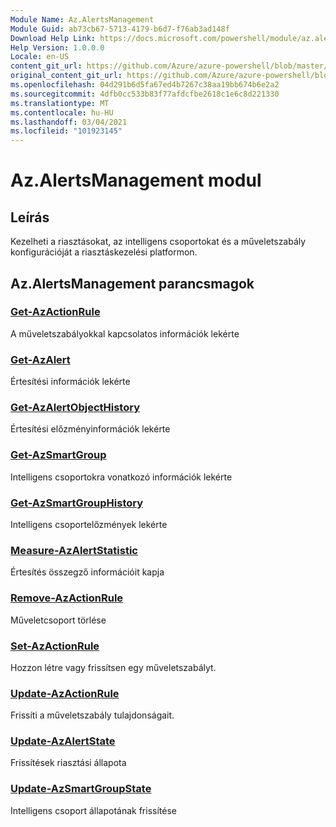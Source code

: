 ```yaml
---
Module Name: Az.AlertsManagement
Module Guid: ab73cb67-5713-4179-b6d7-f76ab3ad148f
Download Help Link: https://docs.microsoft.com/powershell/module/az.alertsmanagement
Help Version: 1.0.0.0
Locale: en-US
content_git_url: https://github.com/Azure/azure-powershell/blob/master/src/AlertsManagement/AlertsManagement/help/Az.AlertsManagement.md
original_content_git_url: https://github.com/Azure/azure-powershell/blob/master/src/AlertsManagement/AlertsManagement/help/Az.AlertsManagement.md
ms.openlocfilehash: 04d291b6d5fa67ed4b7267c38aa19bb674b6e2a2
ms.sourcegitcommit: 4dfb0cc533b83f77afdcfbe2618c1e6c8d221330
ms.translationtype: MT
ms.contentlocale: hu-HU
ms.lasthandoff: 03/04/2021
ms.locfileid: "101923145"
---
```

# Az.AlertsManagement modul
## Leírás
Kezelheti a riasztásokat, az intelligens csoportokat és a műveletszabály konfigurációját a riasztáskezelési platformon.

## Az.AlertsManagement parancsmagok
### [Get-AzActionRule](Get-AzActionRule.md)
A műveletszabályokkal kapcsolatos információk lekérte

### [Get-AzAlert](Get-AzAlert.md)
Értesítési információk lekérte

### [Get-AzAlertObjectHistory](Get-AzAlertObjectHistory.md)
Értesítési előzményinformációk lekérte

### [Get-AzSmartGroup](Get-AzSmartGroup.md)
Intelligens csoportokra vonatkozó információk lekérte

### [Get-AzSmartGroupHistory](Get-AzSmartGroupHistory.md)
Intelligens csoportelőzmények lekérte

### [Measure-AzAlertStatistic](Measure-AzAlertStatistic.md)
Értesítés összegző információit kapja

### [Remove-AzActionRule](Remove-AzActionRule.md)
Műveletcsoport törlése

### [Set-AzActionRule](Set-AzActionRule.md)
Hozzon létre vagy frissítsen egy műveletszabályt.

### [Update-AzActionRule](Update-AzActionRule.md)
Frissíti a műveletszabály tulajdonságait.

### [Update-AzAlertState](Update-AzAlertState.md)
Frissítések riasztási állapota

### [Update-AzSmartGroupState](Update-AzSmartGroupState.md)
Intelligens csoport állapotának frissítése

